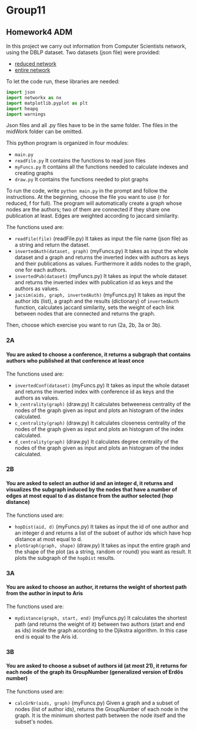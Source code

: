 
# Group11

## Homework4 ADM

In this project we carry out information from Computer Scientists network, using the DBLP dataset.
Two datasets (json file) were provided:
- [reduced network](www.diag.uniroma1.it/~fazzone/Teaching/AMD_2017/reduced_dblp.json.zip)
- [entire network](http://www.diag.uniroma1.it/~fazzone/Teaching/AMD_2017/full_dblp.json.zip)

To let the code run, these libraries are needed:
```python
import json
import networkx as nx
import matplotlib.pyplot as plt
import heapq
import warnings
```
Json files and all .py files have to be in the same folder. The files in the midWork folder can be omitted.

This python program is organized in four modules: 
- `main.py`
- `readFile.py` It contains the functions to read json files
- `myFuncs.py` It contains all the functions needed to calculate indexes and creating graphs
- `draw.py` It contains the functions needed to plot graphs

To run the code, write `python main.py` in the prompt and follow the instructions.
At the beginning, choose the file you want to use (r for reduced, f for full).
The program will automatically create a graph whose nodes are the authors; two of them are connected if they share one publication at least. Edges are weighted according to jaccard similarity. 

The functions used are:

- `readFile(file)`
(readFile.py) It takes as input the file name (json file) as a string and return the dataset.
- `invertedAuth(dataset, graph)`
(myFuncs.py) It takes as input the whole dataset and a graph and returns the inverted index with authors as keys and their publications as values. Furthermore it adds nodes to the graph, one for each authors.
- `invertedPub(dataset)`
(myFuncs.py) It takes as input the whole dataset and returns the inverted index with publication id as keys and the authors as values.
- `jacsim(aids, graph, invertedAuth)`
(myFuncs.py) It takes as input the author ids (list), a graph and the results (dictionary) of `invertedAuth` function, calculates jaccard similarity, sets the weight of each link between nodes that are connected and returns the graph.

Then, choose which exercise you want to run (2a, 2b, 3a or 3b).

### 2A
#### You are asked to choose a conference, it returns a subgraph that contains authors who published at that conference at least once

The functions used are:

- `invertedConf(dataset)`
(myFuncs.py) It takes as input the whole dataset and returns the inverted index with conference id as keys and the authors as values.
- `b_centrality(graph)`
(draw.py) It calculates betweeness centrality of the nodes of the graph given as input and plots an histogram of the index calculated.
- `c_centrality(graph)`
(draw.py) It calculates closeness centrality of the nodes of the graph given as input and plots an histogram of the index calculated.
- `d_centrality(graph)`
(draw.py) It calculates degree centrality of the nodes of the graph given as input and plots an histogram of the index calculated.

### 2B
#### You are asked to select an author id and an integer d, it returns and visualizes the subgraph induced by the nodes that have a number of edges at most equal to d as distance from the author selected (hop distance)

The functions used are:

- `hopDist(aid, d)`
(myFuncs.py) It takes as input the id of one author and an integer d and returns a list of the subset of author ids which have hop distance at most equal to d.
- `plotGraph(graph, shape)`
(draw.py) It takes as input the entire graph and the shape of the plot (as a string, random or round) you want as result. It plots the subgraph of the `hopDist` results.

### 3A
#### You are asked to choose an author, it returns the weight of shortest path from the author in input to Aris

The functions used are:

- `mydistance(graph, start, end)`
(myFuncs.py) It calculates the shortest path (and returns the weight of it) between two authors (start and end as ids) inside the graph according to the Djikstra algorithm. In this case end is equal to the Aris id.

### 3B
#### You are asked to choose a subset of authors id (at most 21), it returns for each node of the graph its GroupNumber (generalized version of Erdös number)

The functions used are:

- `calcGrNr(aids, graph)`
(myFuncs.py) Given a graph and a subset of nodes (list of author ids), returns the GroupNumber of each node in the graph. It is the minimum shortest path between the node itself and the subset's nodes.
